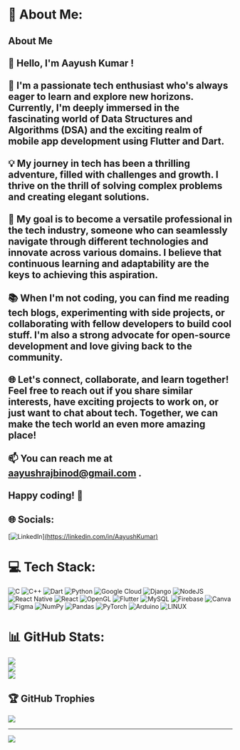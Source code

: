 # 💫 About Me:
## About Me<br><br>👋 Hello, I'm Aayush Kumar !<br><br>🌟 I'm a passionate tech enthusiast who's always eager to learn and explore new horizons. Currently, I'm deeply immersed in the fascinating world of Data Structures and Algorithms (DSA) and the exciting realm of mobile app development using Flutter and Dart.<br><br>💡 My journey in tech has been a thrilling adventure, filled with challenges and growth. I thrive on the thrill of solving complex problems and creating elegant solutions. <br><br>🚀 My goal is to become a versatile professional in the tech industry, someone who can seamlessly navigate through different technologies and innovate across various domains. I believe that continuous learning and adaptability are the keys to achieving this aspiration.<br><br>📚 When I'm not coding, you can find me reading tech blogs, experimenting with side projects, or collaborating with fellow developers to build cool stuff. I'm also a strong advocate for open-source development and love giving back to the community.<br><br>🌐 Let's connect, collaborate, and learn together! Feel free to reach out if you share similar interests, have exciting projects to work on, or just want to chat about tech. Together, we can make the tech world an even more amazing place!<br><br>📫 You can reach me at aayushrajbinod@gmail.com .<br><br>Happy coding! 🚀<br>


## 🌐 Socials:
[![LinkedIn](https://img.shields.io/badge/LinkedIn-%230077B5.svg?logo=linkedin&logoColor=white)][(https://linkedin.com/in/AayushKumar) ](https://www.linkedin.com/in/aayush-kumar-166141248)

# 💻 Tech Stack:
![C](https://img.shields.io/badge/c-%2300599C.svg?style=flat&logo=c&logoColor=white) ![C++](https://img.shields.io/badge/c++-%2300599C.svg?style=flat&logo=c%2B%2B&logoColor=white) ![Dart](https://img.shields.io/badge/dart-%230175C2.svg?style=flat&logo=dart&logoColor=white) ![Python](https://img.shields.io/badge/python-3670A0?style=flat&logo=python&logoColor=ffdd54) ![Google Cloud](https://img.shields.io/badge/GoogleCloud-%234285F4.svg?style=flat&logo=google-cloud&logoColor=white) ![Django](https://img.shields.io/badge/django-%23092E20.svg?style=flat&logo=django&logoColor=white) ![NodeJS](https://img.shields.io/badge/node.js-6DA55F?style=flat&logo=node.js&logoColor=white) ![React Native](https://img.shields.io/badge/react_native-%2320232a.svg?style=flat&logo=react&logoColor=%2361DAFB) ![React](https://img.shields.io/badge/react-%2320232a.svg?style=flat&logo=react&logoColor=%2361DAFB) ![OpenGL](https://img.shields.io/badge/OpenGL-%23FFFFFF.svg?style=flat&logo=opengl) ![Flutter](https://img.shields.io/badge/Flutter-%2302569B.svg?style=flat&logo=Flutter&logoColor=white) ![MySQL](https://img.shields.io/badge/mysql-%2300000f.svg?style=flat&logo=mysql&logoColor=white) ![Firebase](https://img.shields.io/badge/Firebase-039BE5?style=flat&logo=Firebase&logoColor=white) ![Canva](https://img.shields.io/badge/Canva-%2300C4CC.svg?style=flat&logo=Canva&logoColor=white) ![Figma](https://img.shields.io/badge/figma-%23F24E1E.svg?style=flat&logo=figma&logoColor=white) ![NumPy](https://img.shields.io/badge/numpy-%23013243.svg?style=flat&logo=numpy&logoColor=white) ![Pandas](https://img.shields.io/badge/pandas-%23150458.svg?style=flat&logo=pandas&logoColor=white) ![PyTorch](https://img.shields.io/badge/PyTorch-%23EE4C2C.svg?style=flat&logo=PyTorch&logoColor=white) ![Arduino](https://img.shields.io/badge/-Arduino-00979D?style=flat&logo=Arduino&logoColor=white) ![LINUX](https://img.shields.io/badge/Linux-FCC624?style=flat&logo=linux&logoColor=black)
# 📊 GitHub Stats:
![](https://github-readme-stats.vercel.app/api?username=aayushdebugging&theme=swift&hide_border=false&include_all_commits=true&count_private=true)<br/>
![](https://github-readme-streak-stats.herokuapp.com/?user=aayushdebugging&theme=swift&hide_border=false)<br/>
![](https://github-readme-stats.vercel.app/api/top-langs/?username=aayushdebugging&theme=swift&hide_border=false&include_all_commits=true&count_private=true&layout=compact)

## 🏆 GitHub Trophies
![](https://github-profile-trophy.vercel.app/?username=aayushdebugging&theme=radical&no-frame=false&no-bg=false&margin-w=4)

---
[![](https://visitcount.itsvg.in/api?id=aayushdebugging&icon=0&color=0)](https://visitcount.itsvg.in)

<!-- Proudly created with GPRM ( https://gprm.itsvg.in ) -->
